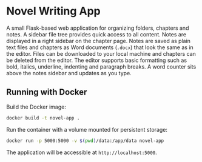 # Novel Writing App

A small Flask-based web application for organizing folders, chapters and notes. A sidebar file tree provides quick access to all content. Notes are displayed in a right sidebar on the chapter page. Notes are saved as plain text files and chapters as Word documents (`.docx`) that look the same as in the editor. Files can be downloaded to your local machine and chapters can be deleted from the editor. The editor supports basic formatting such as bold, italics, underline, indenting and paragraph breaks. A word counter sits above the notes sidebar and updates as you type.

## Running with Docker

Build the Docker image:

```bash
docker build -t novel-app .
```

Run the container with a volume mounted for persistent storage:

```bash
docker run -p 5000:5000 -v $(pwd)/data:/app/data novel-app
```

The application will be accessible at `http://localhost:5000`.
